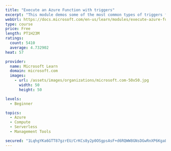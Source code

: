 ```yaml
---
title: "Execute an Azure Function with triggers"
excerpt: "This module demos some of the most common types of triggers for executing Azure Functions and how to configure them to execute your logic."
webUrl: https://docs.microsoft.com/en-us/learn/modules/execute-azure-function-with-triggers/
type: course
price: Free
length: PT1H23M
ratings:
  count: 5410
  average: 4.732902
heat: 57

provider:
  name: Microsoft Learn
  domain: microsoft.com
  images:
    - url: /assets/images/organizations/microsoft.com-50x50.jpg
      width: 50
      height: 50

levels:
  - Beginner

topics:
  - Azure
  - Compute
  - Serverless
  - Management Tools

secured: "1LqhgYKa6GTT87gzrEU/CrKCs8y2p0OSgpsAsF+d6RQWW8GNsDGwRnXP6KgaLRR6ijfzG8hPdjPU/FklCQvEvYNvTwy7SGt+2YLmS1ZjsJt5HwNFNi0f1QCh3QV/Pzc4Iw1WTSvt+ZarYXAcQf/K5cbq+VWGytNCGGLZnAolep5Lanr7vTC3kA80VZfS7MX5JB3nvCDZW8S7FeRqBbeDYz+u+6lEjdat0J1KYddicQQ/kz607C25bw1mbv9cgVRNJGHpwhUQDhseoJMMTStzTpq5qi1Eyc5rTWsqfSWb91YKbX09bvJdJgc4MxVcs5xbBpzlRw1U4eGfOGlzcbtKeNPKXFT2n2crJuBc6avVscNAlHG2BnWMJFIfr8n3N5tC/KQnNFUimRCI6I623o+VQDYXfr2E3HUvlpHaMvKzcCs=;7iQK3R2x00bODMPWmpR1XQ=="
---
```


